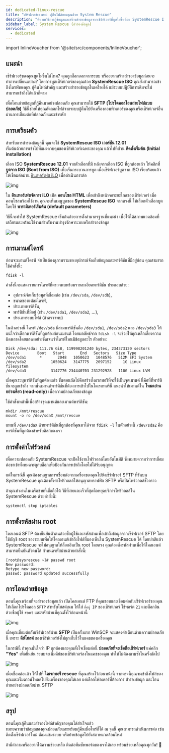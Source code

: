 ```yaml
---
id: dedicated-linux-rescue
title: "เซิร์ฟเวอร์เฉพาะ: กู้คืนไฟล์ของคุณด้วย System Rescue"
description: "ค้นพบวิธีการกู้ข้อมูลและสร้างสำรองข้อมูลจากเซิร์ฟเวอร์ที่บูตไม่ขึ้นด้วย SystemRescue ISO พร้อมการโอนถ่ายไฟล์อย่างปลอดภัย → เรียนรู้เพิ่มเติมตอนนี้"
sidebar_label: System Rescue (สำรองข้อมูล)
services:
  - dedicated
---
```


import InlineVoucher from '@site/src/components/InlineVoucher';

## แนะนำ

เซิร์ฟเวอร์ของคุณบูตไม่ขึ้นใช่ไหม? คุณถูกล็อกออกจากระบบ หรืออยากสร้างสำรองข้อมูลก่อนจะทำการเปลี่ยนแปลง?
โดยการบูตเซิร์ฟเวอร์ของคุณด้วย **SystemRescue ISO** คุณยังสามารถเข้าถึงไดรฟ์ของคุณ กู้คืนไฟล์สำคัญ และสร้างสำรองข้อมูลในเครื่องได้ แม้ระบบปฏิบัติการเดิมจะไม่สามารถเข้าถึงได้แล้วก็ตาม

เพื่อโอนถ่ายข้อมูลที่กู้คืนมาอย่างปลอดภัย คุณสามารถใช้ **SFTP (โปรโตคอลโอนถ่ายไฟล์แบบปลอดภัย)** วิธีนี้ช่วยให้คุณคัดลอกไฟล์จากระบบกู้คืนไปยังเครื่องคอมพิวเตอร์ของคุณหรือเซิร์ฟเวอร์อื่นผ่านการเชื่อมต่อที่ปลอดภัยและเข้ารหัส

<InlineVoucher />

## การเตรียมตัว

สำหรับการสำรองข้อมูลนี้ คุณจะใช้ **SystemRescue ISO เวอร์ชัน 12.01**  
เริ่มต้นด้วยการเข้าไปที่แผงควบคุมของเซิร์ฟเวอร์เฉพาะของคุณ แล้วไปที่ส่วน **ติดตั้งเริ่มต้น (Initial installation)**

เลือก ISO **SystemRescue 12.01** จากตัวเลือกที่มี หลังจากเลือก ISO ที่ถูกต้องแล้ว ให้คลิกที่ **บูตจาก ISO (Boot from ISO)** เพื่อเริ่มกระบวนการบูต เมื่อเซิร์ฟเวอร์บูตจาก ISO เรียบร้อยแล้ว ให้เชื่อมต่อผ่าน [อินเทอร์เฟซ iLO](dedicated-ilo.md) เพื่อดำเนินการต่อ

![img](https://screensaver01.zap-hosting.com/index.php/s/L35tCT8zJ4riTko/preview)

ใน **อินเทอร์เฟซจัดการ iLO** เปิด **คอนโซล HTML** เพื่อเข้าถึงหน้าจอระยะไกลของเซิร์ฟเวอร์ เมื่อคอนโซลพร้อมใช้งาน คุณจะเห็นเมนูบูตของ **SystemRescue ISO** จากตรงนี้ ให้เลือกตัวเลือกบูตโดยใช้ **พารามิเตอร์เริ่มต้น (default parameters)**

วิธีนี้จะทำให้ SystemRescue เริ่มต้นด้วยการตั้งค่ามาตรฐานที่แนะนำ เพื่อให้ได้สภาพแวดล้อมที่เสถียรและพร้อมใช้งานสำหรับงานบำรุงรักษาระบบหรือสำรองข้อมูล

![img](https://screensaver01.zap-hosting.com/index.php/s/gzLJxw9FWZs4AJ7/download)

## การเมานต์ไดรฟ์

ก่อนจะเมานต์ไดรฟ์ จำเป็นต้องดูภาพรวมของอุปกรณ์จัดเก็บข้อมูลและพาร์ติชันที่มีอยู่ก่อน คุณสามารถใช้คำสั่งนี้:

```
fdisk -l
```

คำสั่งนี้จะแสดงรายการไดรฟ์ที่ตรวจพบพร้อมรายละเอียดพาร์ติชัน ประกอบด้วย:

- อุปกรณ์จัดเก็บข้อมูลที่เชื่อมต่อ (เช่น `/dev/sda`, `/dev/sdb`),
- ขนาดของแต่ละไดรฟ์,
- ประเภทพาร์ติชัน,
- พาร์ติชันที่มีอยู่ (เช่น `/dev/sda1`, `/dev/sda2`, …),
- ประเภทระบบไฟล์ (ถ้าตรวจพบ)

ในตัวอย่างนี้ ไดรฟ์ `/dev/sda` มีสามพาร์ติชันคือ `/dev/sda1`, `/dev/sda2` และ `/dev/sda3` ให้แน่ใจว่าเลือกพาร์ติชันที่ถูกต้องก่อนเมานต์ โดยผลลัพธ์จาก `fdisk -l` จะช่วยให้คุณหลีกเลี่ยงความผิดพลาดโดยแสดงอย่างชัดเจนว่าไดรฟ์ไหนมีข้อมูลอะไร ตัวอย่าง:

```
Disk /dev/sda: 111.76 GiB, 119998201240 bytes, 234373120 sectors
Device        Boot   Start       End   Sectors   Size Type
/dev/sda1      *       2048   1050623   1048576   512M EFI System
/dev/sda2           1050624   3147775   2097152     1G Linux filesystem
/dev/sda3           3147776 234440703 231292928   110G Linux LVM
```

เมื่อคุณระบุพาร์ติชันที่ถูกต้องแล้ว ขั้นตอนถัดไปคือสร้างไดเรกทอรีที่จะใช้เป็นจุดเมานต์ นี่คือที่ที่พาร์ติชันจะถูกเข้าถึง จากนั้นเมานต์พาร์ติชันที่ต้องการเข้าไปในไดเรกทอรีนี้ แนะนำให้เมานต์ใน **โหมดอ่านอย่างเดียว (read-only)** เพื่อความปลอดภัยของข้อมูล

ใช้คำสั่งเหล่านี้เพื่อสร้างจุดเมานต์และเมานต์พาร์ติชัน:

```
mkdir /mnt/rescue
mount -o ro /dev/sdaX /mnt/rescue
```

แทนที่ `/dev/sdaX` ด้วยพาร์ติชันที่ถูกต้องที่คุณหาได้จาก `fdisk -l` ในตัวอย่างนี้ `/dev/sda2` คือพาร์ติชันที่ถูกต้องสำหรับดิสก์ของเรา

## การตั้งค่าไฟร์วอลล์

เพื่อความปลอดภัย SystemRescue จะเปิดใช้งานไฟร์วอลล์โดยอัตโนมัติ ซึ่งหมายความว่าการเชื่อมต่อขาเข้าทั้งหมดจะถูกบล็อกเพื่อป้องกันการเข้าถึงโดยไม่ได้รับอนุญาต

แต่ในกรณีนี้ คุณต้องอนุญาตการเชื่อมต่อจากเครื่องของคุณไปยังเซิร์ฟเวอร์ SFTP ที่รันบน SystemRescue คุณต้องตั้งค่าไฟร์วอลล์ให้อนุญาตทราฟฟิก SFTP หรือปิดไฟร์วอลล์ชั่วคราว

ถ้าคุณทำงานในเครือข่ายที่เชื่อถือได้ วิธีที่ง่ายและเร็วที่สุดคือหยุดบริการไฟร์วอลล์ใน SystemRescue ด้วยคำสั่งนี้:

```
systemctl stop iptables
```

## การตั้งรหัสผ่าน root

ไคลเอนต์ SFTP ต้องยืนยันตัวตนด้วยชื่อผู้ใช้และรหัสผ่านเพื่อเข้าถึงข้อมูลจากเซิร์ฟเวอร์ SFTP โดยใช้บัญชี root ของระบบเพื่อให้ไคลเอนต์เข้าถึงไฟล์ที่มองเห็นใน SystemRescue ได้ โดยปกติแล้ว SystemRescue จะไม่อนุญาตให้ล็อกอินเป็น root โดยตรง คุณต้องตั้งรหัสผ่านเพื่อให้ไคลเอนต์สามารถยืนยันตัวตนได้ กำหนดรหัสผ่านด้วยคำสั่งนี้:

```
[root@sysrescue ~]# passwd root
New password:
Retype new password:
passwd: password updated successfully
```

## การโอนถ่ายข้อมูล

ตอนนี้คุณพร้อมที่จะสำรองข้อมูลแล้ว เปิดไคลเอนต์ FTP ที่คุณชอบและเชื่อมต่อกับเซิร์ฟเวอร์ของคุณ ให้เลือกโปรโตคอล `SFTP` สำหรับโฮสต์เนม ให้ใส่ `ที่อยู่ IP` ของเซิร์ฟเวอร์ ใช้พอร์ต `21` และล็อกอินด้วยชื่อผู้ใช้ `root` และรหัสผ่านที่คุณตั้งไว้ก่อนหน้านี้

![img](https://screensaver01.zap-hosting.com/index.php/s/armZ9db3nXsJW2o/download)

เมื่อคุณเชื่อมต่อกับเซิร์ฟเวอร์ผ่าน **SFTP** เป็นครั้งแรก WinSCP จะแสดงคำเตือนด้านความปลอดภัยนี้ เพราะ **คีย์โฮสต์** ของเซิร์ฟเวอร์ยังไม่ถูกเก็บไว้ในแคชของเครื่องคุณ

ในกรณีนี้ ถ้าคุณมั่นใจว่า IP ถูกต้องและคุณตั้งใจเชื่อมต่อนี้ **ปลอดภัยที่จะเชื่อถือเซิร์ฟเวอร์** แค่คลิก **"Yes"** เพื่อยืนยัน ระบบจะเพิ่มคีย์ของเซิร์ฟเวอร์ลงในแคชของคุณ ทำให้ไม่ต้องถามซ้ำในครั้งถัดไป

![img](https://screensaver01.zap-hosting.com/index.php/s/y5353jyzky67LxB/preview)

เมื่อเชื่อมต่อแล้ว ให้ไปที่ **ไดเรกทอรี rescue** ที่คุณสร้างไว้ก่อนหน้านี้ จากตรงนี้คุณจะเข้าถึงไฟล์ของคุณและเริ่มดาวน์โหลดไปยังเครื่องของคุณได้เลย แค่เลือกโฟลเดอร์ที่ต้องการ สำรองข้อมูล และโอนถ่ายอย่างปลอดภัยผ่าน SFTP

![img](https://screensaver01.zap-hosting.com/index.php/s/QiS4wiTWXx6g8aT/download)

## สรุป

ตอนนี้คุณกู้คืนและสำรองไฟล์สำคัญของคุณได้สำเร็จแล้ว  
หมายความว่าข้อมูลของคุณปลอดภัยและพร้อมกู้คืนเมื่อไหร่ก็ได้ ณ จุดนี้ คุณสามารถดำเนินการต่อ เช่น ติดตั้งเซิร์ฟเวอร์ใหม่ ซ่อมแซมระบบ หรือย้ายข้อมูลไปยังสภาพแวดล้อมใหม่

ถ้ามีคำถามหรืออยากได้ความช่วยเหลือ ติดต่อทีมซัพพอร์ตของเราได้เลย พร้อมช่วยเหลือคุณทุกวัน! 🙂

<InlineVoucher />